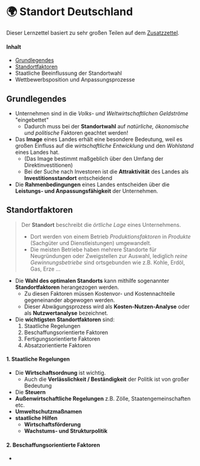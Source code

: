 # 🌍 Standort Deutschland

Dieser Lernzettel basiert zu sehr großen Teilen auf dem [Zusatzzettel](ZUSATZ.md).

#### Inhalt

- [Grundlegendes](#grundlegendes)
- [Standortfaktoren](#faktoren)
- Staatliche Beeinflussung der Standortwahl
- Wettbewerbsposition und Anpassungsprozesse

## Grundlegendes <a name="grundlegendes"></a>

- Unternehmen sind in die *Volks- und Weltwirtschaftlichen Geldströme* "eingebettet"
  - Dadurch muss bei der **Standortwahl** auf *natürliche, ökonomische und politische* Faktoren geachtet werden!
- Das **Image** eines Landes erhält eine besondere Bedeutung, weil es großen Einfluss auf die *wirtschaftliche Entwicklung* und den *Wohlstand* eines Landes hat.
  - (Das Image bestimmt maßgeblich über den Umfang der Direktinvestitionen)
  - Bei der Suche nach Investoren ist die **Attraktivität** des Landes als **Investitionsstandort** entscheidend
- Die **Rahmenbedingungen** eines Landes entscheiden über die **Leistungs- und Anpassungsfähigkeit** der Unternehmen.

## Standortfaktoren <a name="faktoren"></a>

> Der **Standort** beschreibt die *örtliche Lage* eines Unternehmens.
>
> - Dort werden von einem Betrieb *Produktionsfaktoren* in *Produkte* (Sachgüter und Dienstleistungen) umgewandelt.
> - Die meisten Betriebe haben mehrere Standorte für Neugründungen oder Zweigstellen zur Auswahl, lediglich *reine Gewinnungsbetriebe* sind ortsgebunden wie z.B. Kohle, Erdöl, Gas, Erze ...

- Die **Wahl des optimalen Standorts** kann mithilfe sogenannter **Standortfaktoren** herangezogen werden.
  - Zu diesen Faktoren müssen Kostenvor- und Kostennachteile gegeneinander abgewogen werden.
  - Dieser Abwägungsprozess wird als **Kosten-Nutzen-Analyse** oder als **Nutzwertanalyse** bezeichnet.
- Die **wichtigsten Standortfaktoren** sind:
  1. Staatliche Regelungen
  2. Beschaffungsorientierte Faktoren
  3. Fertigungsorientierte Faktoren
  4. Absatzorientierte Faktoren

#### 1. Staatliche Regelungen

- Die **Wirtschaftsordnung** ist wichtig.
  - Auch die **Verlässlichkeit / Beständigkeit** der Politik ist von großer Bedeutung
- Die **Steuern**
- **Außenwirtschaftliche Regelungen** z.B. Zölle, Staatengemeinschaften etc.
- **Umweltschutzmaßnamen**
- **staatliche Hilfen**
  - **Wirtschaftsförderung**
  - **Wachstums- und Strukturpolitik**

#### 2. Beschaffungsorientierte Faktoren

- 